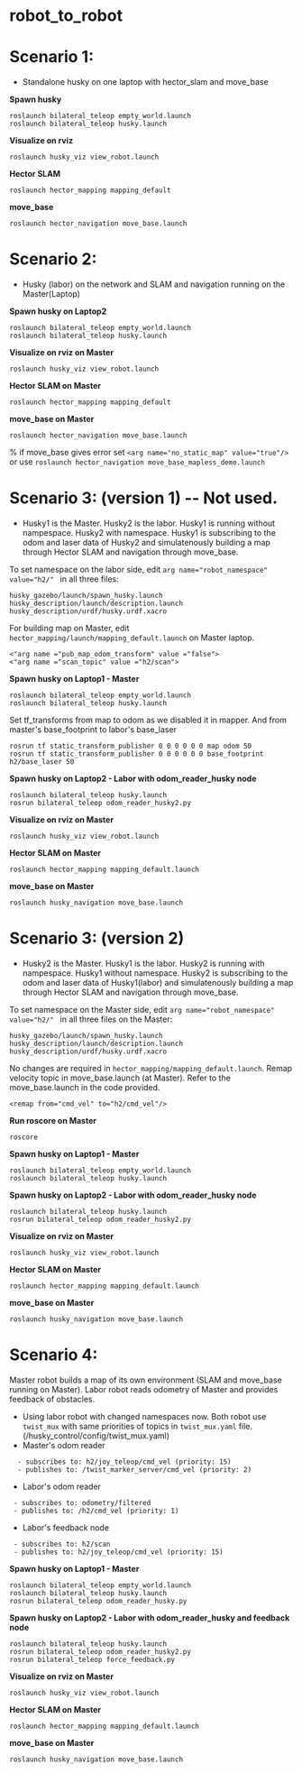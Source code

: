 # robot_to_robot

# Scenario 1: 
- Standalone husky on one laptop with hector_slam and move_base

<b> Spawn husky </b> 
```
roslaunch bilateral_teleop empty_world.launch
roslaunch bilateral_teleop husky.launch
```
<b> Visualize on rviz </b>
```
roslaunch husky_viz view_robot.launch
```
<b> Hector SLAM </b>
```
roslaunch hector_mapping mapping_default 
```
<b> move_base </b>
```
roslaunch hector_navigation move_base.launch 
```

# Scenario 2: 
- Husky (labor) on the network and SLAM and navigation running on the Master(Laptop)

<b> Spawn husky on Laptop2 </b> 
```
roslaunch bilateral_teleop empty_world.launch
roslaunch bilateral_teleop husky.launch
```
<b> Visualize on rviz on Master </b>
```
roslaunch husky_viz view_robot.launch
```
<b> Hector SLAM on Master </b>
```
roslaunch hector_mapping mapping_default 
```
<b> move_base on Master </b>
```
roslaunch hector_navigation move_base.launch 
```
% if move_base gives error set ``` <arg name="no_static_map" value="true"/> ``` or use ``` roslaunch hector_navigation move_base_mapless_demo.launch  ```

# Scenario 3: (version 1) -- Not used.
- Husky1 is the Master. Husky2 is the labor. Husky1 is running without nampespace. Husky2 with namespace. Husky1 is subscribing to the odom and laser data of Husky2 and simulatenously building a map through Hector SLAM and navigation through move_base. 

To set namespace on the labor side, edit ```arg name="robot_namespace" value="h2/" ``` in all three files:
```
husky_gazebo/launch/spawn_husky.launch
husky_description/launch/description.launch
husky_description/urdf/husky.urdf.xacro 
```

For building map on Master, edit ```hector_mapping/launch/mapping_default.launch``` on Master laptop. 
```
<"arg name ="pub_map_odom_transform" value ="false">
<"arg name ="scan_topic" value ="h2/scan">
```
<b> Spawn husky on Laptop1 - Master </b> 
```
roslaunch bilateral_teleop empty_world.launch
roslaunch bilateral_teleop husky.launch
```
Set tf_transforms from map to odom as we disabled it in mapper. And from master's base_footprint to labor's base_laser
```
rosrun tf static_transform_publisher 0 0 0 0 0 0 map odom 50
rosrun tf static_transform_publisher 0 0 0 0 0 0 base_footprint h2/base_laser 50
```

<b> Spawn husky on Laptop2 - Labor with odom_reader_husky node </b> 
```
roslaunch bilateral_teleop husky.launch
rosrun bilateral_teleop odom_reader_husky2.py
```
<b> Visualize on rviz on Master </b>
```
roslaunch husky_viz view_robot.launch
```
<b> Hector SLAM on Master </b>
```
roslaunch hector_mapping mapping_default.launch
```
<b> move_base on Master </b>
```
roslaunch husky_navigation move_base.launch 
```
# Scenario 3: (version 2) 
- Husky2 is the Master. Husky1 is the labor. Husky2 is running with nampespace. Husky1 without namespace. Husky2 is subscribing to the odom and laser data of Husky1(labor) and simulatenously building a map through Hector SLAM and navigation through move_base.

To set namespace on the Master side, edit ```arg name="robot_namespace" value="h2/" ``` in all three files on the Master:
```
husky_gazebo/launch/spawn_husky.launch
husky_description/launch/description.launch
husky_description/urdf/husky.urdf.xacro 
```
No changes are required in `hector_mapping/mapping_default.launch`. Remap velocity topic in move_base.launch (at Master). Refer to the move_base.launch in the code provided.
```
<remap from="cmd_vel" to="h2/cmd_vel"/>
``` 
<b> Run roscore on Master </b>
```
roscore 
``` 
<b> Spawn husky on Laptop1 - Master </b> 
```
roslaunch bilateral_teleop empty_world.launch
roslaunch bilateral_teleop husky.launch
```

<b> Spawn husky on Laptop2 - Labor with odom_reader_husky node </b> 
```
roslaunch bilateral_teleop husky.launch
rosrun bilateral_teleop odom_reader_husky2.py
```
<b> Visualize on rviz on Master </b>
```
roslaunch husky_viz view_robot.launch
```
<b> Hector SLAM on Master </b>
```
roslaunch hector_mapping mapping_default.launch
```
<b> move_base on Master </b>
```
roslaunch husky_navigation move_base.launch 
```

# Scenario 4: 
Master robot builds a map of its own environment (SLAM and move_base running on Master). Labor robot reads odometry of Master and provides feedback of obstacles. 

- Using labor robot with changed namespaces now. Both robot use `twist_mux` with same priorities of topics in `twist_mux.yaml` file. (/husky_control/config/twist_mux.yaml)
- Master's odom reader
```
  - subscribes to: h2/joy_teleop/cmd_vel (priority: 15)
  - publishes to: /twist_marker_server/cmd_vel (priority: 2)
```
- Labor's odom reader 
```
 - subscribes to: odometry/filtered 
 - publishes to: /h2/cmd_vel (priority: 1)
```
- Labor's feedback node 
```
 - subscribes to: h2/scan
 - publishes to: h2/joy_teleop/cmd_vel (priority: 15)
```
 <b> Spawn husky on Laptop1 - Master </b> 
 ```
 roslaunch bilateral_teleop empty_world.launch 
 roslaunch bilateral_teleop husky.launch
 rosrun bilateral_teleop odom_reader_husky.py
 ```
<b> Spawn husky on Laptop2 - Labor with odom_reader_husky and feedback node </b> 
```
roslaunch bilateral_teleop husky.launch
rosrun bilateral_teleop odom_reader_husky2.py
rosrun bilateral_teleop force_feedback.py
```
<b> Visualize on rviz on Master </b>
```
roslaunch husky_viz view_robot.launch
```
<b> Hector SLAM on Master </b>
```
roslaunch hector_mapping mapping_default.launch 
```
<b> move_base on Master </b>
```
roslaunch husky_navigation move_base.launch 
```


 
  
  
  

